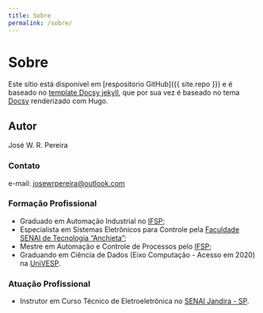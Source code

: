```yaml
---
title: Sobre
permalink: /sobre/
---
```


# Sobre

Este sítio está disponível em [respositorio GitHub]({{ site.repo }}) e
é baseado no [template Docsy jekyll](https://vsoch.github.com/docsy-jekyll/), que por sua vez é baseado no tema  [Docsy](https://github.com/google/docsy) renderizado com Hugo.


## Autor

José W. R. Pereira

### Contato

e-mail: josewrpereira@outlook.com


### Formação Profissional

* Graduado em Automação Industrial no [IFSP](https://spo.ifsp.edu.br/automacao-industrial);
* Especialista em Sistemas Eletrônicos para Controle pela [Faculdade SENAI de Tecnologia “Anchieta”](https://faculdades.sp.senai.br/sistemas-eletronicos-para-controle);
* Mestre em Automação e Controle de Processos pelo [IFSP](https://spo.ifsp.edu.br/pos-graduacao?id=268);
* Graduando em Ciência de Dados (Eixo Computação - Acesso em 2020) na [UniVESP](https://univesp.br/cursos/bacharel-em-ciencia-de-dados).

### Atuação Profissional

* Instrutor em Curso Técnico de Eletroeletrônica no [SENAI Jandira - SP](https://jandira.sp.senai.br/curso/76652/127/tecnico-de-eletroeletronica).
